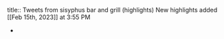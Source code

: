 title:: Tweets from sisyphus bar and grill (highlights)
New highlights added [[Feb 15th, 2023]] at 3:55 PM

-